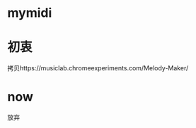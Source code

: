 mymidi
=====================

# 初衷
拷贝https://musiclab.chromeexperiments.com/Melody-Maker/

# now
放弃
